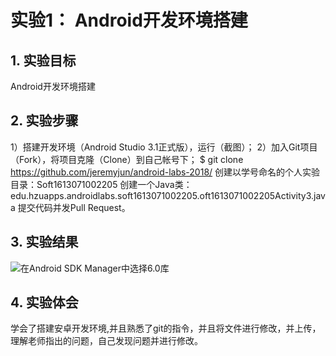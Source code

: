 # 实验1：	Android开发环境搭建
## 1. 实验目标
Android开发环境搭建

## 2. 实验步骤
1）搭建开发环境（Android Studio 3.1正式版），运行（截图）；
2）加入Git项目（Fork），将项目克隆（Clone）到自己帐号下；
$ git clone https://github.com/jeremyjun/android-labs-2018/
创建以学号命名的个人实验目录：Soft1613071002205
创建一个Java类：edu.hzuapps.androidlabs.soft1613071002205.oft1613071002205Activity3.java
提交代码并发Pull Request。
## 3. 实验结果

![在Android SDK Manager中选择6.0库](https://github.com/jeremyjun/android-labs-2018/blob/master/soft1613071002205/Soft1613071002205.png)

## 4. 实验体会
学会了搭建安卓开发环境,并且熟悉了git的指令，并且将文件进行修改，并上传，理解老师指出的问题，自己发现问题并进行修改。